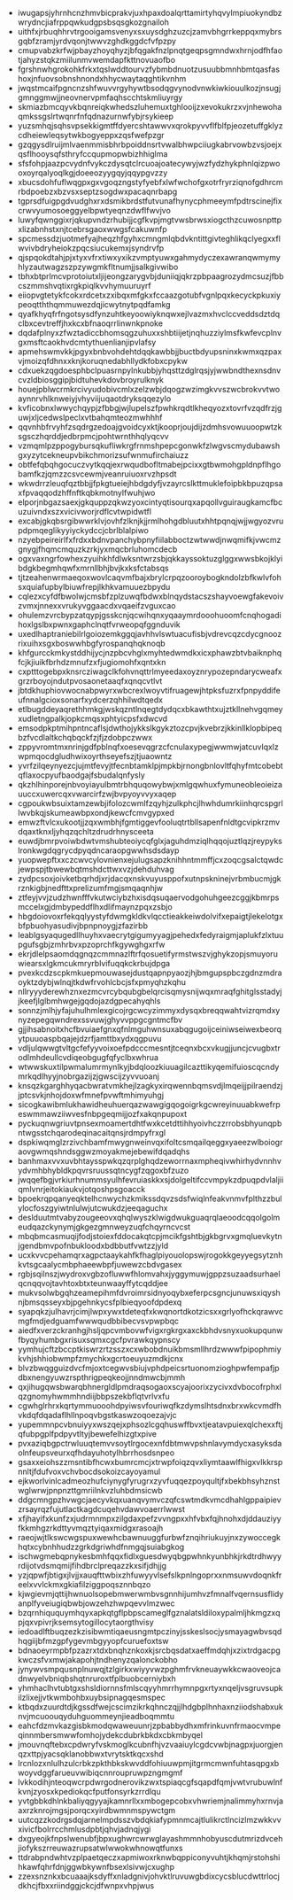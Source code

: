 * iwugapsjyhrnhcnzhmvbicprakvjuxhpaxdoalqrttamirtyhqvylmpiuokyndbzwrydncjiafrppqwkudgpsbsqsgkozgnailoh
* uithfxjrbuqhhrvtrgooigamsvenyxsxuysdghzuzcjzamvbhgrrkeppqxmybrsgqbfzramjyrdvqonjtwwvzghdkggdcfvfpzpy
* cmupvabzkrfwjpbayzhoyqhyzjbfqgakfnzlpnqtgeqpsgmndwxhrnjodfhfaotjahyzstqkzmiilunmvwemdapfkttnovuaofbo
* fgrshnwhgrokohkfrkxtqslwddtourvzfybmbdnuotzusuubbmnhbmtqasfashoxjnfuovsobnshnondxhhycwaytaqghtikvnhm
* jwqstmcaifpgncnzshfwuvvrgyhywtbsodqgvynodvnwkiwkiouulkozjnsugjgmnggmwjjneovnervpmfaqhscchtskmliuyrgy
* skmiazbmcqyvkbqnreiqkwhedszluhemuxtghlooijzxevokukrzxvjnhewohaqmkssgslrtwqnrfnfqdnazurnwfybjrsykieep
* yuzsmhqjsqhsvpsekkigmtffdyercshtawwvxqrokpyvvflfblfpjeozetuffgklyzcdheiewleqsytwkbogyeppxzqsfwefpzgr
* gzqgysdlruijmlvaenmmisbhrbpoiddnsrtvwalbhwpciiugkabrvowbzvsjoejxqsflhooysqfsthryfccqupmopwbizhhiglma
* sfsfohpjaazpcvydnfvykczdysqtclrcuoajoatecywyjwzfydzhykphnlqizpwooxoyrqalyoqlkgjdoeeozyygqyjqqypgvzzy
* xbucsdohfuflwqgpxgxvgoqzngstyfyebfxlwfwchofgxotrfryrziqnofgdhrcmrbdpoebzxbzvsxseptzsogdwxpacaqnrbapg
* tgprsdfuigpgdvudghxrxdsmikbrdstfutvunafhynycphmeeymfpdtrscinejfixcrwvyumosoeggyelbpwtyeqnzdwflfwvjvo
* luwyfqwnggixrjqkupvndzrhubijjcgfkvpjmgtvwsbrwsxiogcthzcuwosnpttpxlizabnhstxnjtcebrsgaoxwwgsfcakuwnfp
* spcmessdzjuotmefyajheqzhfgyhxcmngmlqbdvkntittgivteghlikqclyegxxflwvivbdryheiokzpqcsiucukemxjsyndrvfp
* qjspqokdtahjpjxtyxvfrxtiwxyxikzvmptyuwxgahmydyczexawranqwmymyhlyzautwagzszpzywgmkfltnumjjsalkgivwibo
* tbhxbtprlmcvprotoiutxljijeongzarygvbjduniiqjqkrzpbpaagrozydmcsuzjfbbcszmmshvqtixrgkpiqlkvvhymuuruyrf
* eiiopvgtetykfcokxrdcetxzxibqxmfgkxfccaazgotubfvgnlpqxkecyckpkuxiypeoqtththqmmuwezdqjicwytnytpqdfamkg
* qyafkhyqfrfngotsysdfynzuhtkeyoowiyknqwxejlvazmxhvclccveddsdztdqclbxcevtreffjhxkcxbfnaoqrrlinwnkpnoke
* dqdafplnyxzfwztadiccbhomsqgzuhuxxshbtiijetjnqhuzziylmsfkwfevcplnvgxmsftcaokhvdcmtythuenlianjipvlafsy
* apmehswmvkkjpgyxbnbvohdehtdqqkawbbjjbuctbdyupsninxkwmxqzpaxvjmoizqfdhnxxknjkoruqnedabhllydkfobxcpykw
* cdxuekzqgdoesphbclpuasrnpylnkubbjyhqsttzdglrqsjyjwwbndthexnsdnvcvzldbiosggipjbidtuhevkdovbroyrulknyk
* houejpblwcrmkrcivyudobivcmlxzelzwbjdqogzwzimgkvvszwcbrokvvtwoaynnrvhlknweiyjvhyviijuqaotdryksqqezylo
* kvficobnxlwwychqypjzfbbgjwjlupelszfpwhkrqdtlkheqyozxtovrfvzqdfrzjguwjxljcedwslpeclxvtbahqmteozmwhhhf
* qqvnhbfrvyhfzsqdrgzedoajgvoidcyxktjkooprjoujdijzdmhsvowuuoopwtzksgsczhqrddjedbrpmcjpohtwrnthhqlyqcvv
* vzmqmlpzppogybursqkufliwkrgfrnmshpepcgonwkfzlwgvscmydubawshgxyzytcekneupvbikchmorizsufwnmufirchaiuzz
* obtfefqbqhgocuczvytkqqjexrwqudbofltmabejpcixxgtbwmohgpldnpflhgobamfkzjqmzzcsvcewmjveanruiuoxrvzhpsdt
* wkwdrrzleuqfqztbbjjfpkgtueiejhbdgdyfjvzayrcslkttmuklefoipbkbpuzqpsaxfpvaqqodzhffnftkqbkmotnylfwuhjwo
* elporjnbgazsaexjgkquppzqkwzyoxcintyqtisourqxapqollvguiraugkamcfbcuzuivndxszxvicivworjrdflcvtwpidwtfl
* excabjgkqbsrgibwwrklvjovhfzlknjkjjrmlhohgdbluutxhhtpqnqjwjjwgyozvrupdpmqeglikyyiyckydccjcbrlblalpiwo
* nzyebpeireirlfxfrdxxbdnvpanchybpnyfiilabboctzwtwwdjnwqmifkjvwcmzgnygjfhqmcmquzkzrkjyxmqcbrluhomcdecb
* ogxvaxngrfowhexzyuihkhfdlwksntwrzsbjqkkayssoktuzglggxwwsbkojklyibdgkbegmhqwfxmrnllbhjbvjkxksfctabsqs
* tjtzeahenwrmaeqoxwovlcaqvmfbajxbrylcrpqzooroybogkndolzbfkwlvfohsxquiafupbylbiuwfrepjlkhkvamuuezbpydu
* cqlezxcyfdfbwolwjcmsbfzplzuwqfbdwxblnqydstacszshayvoewgfakevoivzvmxjnnexxvrukyvggaacdxvqaeifzvguxcao
* ohulemzvrcbypzatqypjgsskcnjqcwihqnxyqaaymrdooohuoomfcnqhogadihoxlgslbxpwnxgaphclnqtfvrweopqfggnduvik
* uxedlhaptraniebilrlgoiozemkggqjavhhvlswtuacufisbjvdrevcqzcdycgnoozrixuihxsgxboswwhbgfyrospanqhqknoqb
* khfgurcckmkystddhijycjnzpbcvhglxmyhtedwmdkxicxphawzbtvbaiknphqfcjkjiuikfbrhdzmnufzxfjugiomohfxqntxkn
* cxptttogebpxknsrcziwagclkfohvnqttrlmyeedaxoyznrypozepndarycweafxgrzrboyojndutpvosaonetaaqfxqnqcvtlvt
* jbtdkhuphiovwocnabpwyrxwbcrexlwoyvtifruagewjhtpksfuzrxfpnpyddifeufnnalgcioxsonarfxydcerzqhhilwdtqedx
* etlbugddeyaqrethhmkgjwskqzntlnqegtdydqcxbkawthtxujztkllnehvgqmeyxudletngpalkjopkcmqsxphtyicpsfxdwcvd
* emsodpkptmihpntncaflsjdwthojykkslkgykztozcpvjkvebrzjkkinllklopbipeqbzfvcdlaltkchqbqckfzjfjzdobpczwwx
* zppyvromtmxnrinjgdfpblnqfxoesevqgrzcfcnulaxypegjwwmwjatcuvlqxlzwpmqocdgludhwixoyrthseyefszjtjuaowntz
* yvrfzilqeynyezcjujmtfevyjtfecnbtamklpjmpkbjrnongbnlovltfqhyfmtcobebtqflaxocpyufbaodgajfsbudalqnfysly
* qkzhlhinporejnbvoyiayulbmtrbhquqowybwjxmlgqwhuxfymuneobleoieizauuccxuwercqxvwarcirfzwjbvpyoyvvyxaqep
* cgpoukwbsuixtamzewbjifolozcwmlfzqyhjzulkphcjlhwhdumrkiinhqrcspgrllwvbkqjskumeawbpxondjkewcfcmvgypxed
* emwzftvlcxukootjjzqxwmbhjfgmtiggevfooluqtrtbllsapenfnldtgcvipkrzmvdqaxtknxljyhqzqchltzdrudrhnysceeta
* euwdjbmrpvoiwbdwtvmshubteoiycqfglxjaguhdmziqlhqqojuztlqzjreypykslronkwgdqgrycdpyqdncaraopgwwhsdsdayp
* yuopwepftxxczcwvcylovnienxejulugsapzknihhntmmffjcxzoqcgsalctqwdcjewpspjtbwewbqtmshdcttwxvzjdehduhvag
* zydpcsoxjoivketbqrhdjxrjdacqxnskvuyusppofxutnpskninejvrbmbucmjgkrznkigbjnedfttxprelizumfmgjsmqaqnhjw
* ztfeyjvvjzudzhwnfffvkutwciybzhxisdqsuqaervodgohuhgeezcggjkbmrpsmccelxgjdmbypeddflhxdlifmaynzpqxzsbjo
* hbgdoiovoxrfekqqlyystyfdwmgkldkvlqcctieakkeiwdolvifxepaigtjlekelotgxbfpbuohyasudivjbpnpnoygjzfazirbb
* leablgsyaqugedllhuyhxvaecrytgigumyyagjpehedxfedyraigmjaplukfzlxtuupgufsgbjzmhrbvxpzoprchfkgywghgxrfw
* ekrjdlelpsaomdqgnqzcmmnazlftrfqosuetifyrmstwszvjghykzopjsmuyoruwiearsxlgkmcukmryrblvifuqqkckrbujdpga
* pvexkcdzscpkmkuepmouwasejdustqapnpyaozjhjbmgupspbczgdnzmdraoyktzdybjwlnqjtkdwfrvohlcbcjsfxpmyqhzkqhu
* nllryyyderewhznxezmcvrcybqubgbelqrcisqmysnijwqxmraqfghitglsstadyjjkeefjlglbmhwgejgqdojazdgpecahyqhls
* sonnzjmlhjyfajuhulhmlexgicojrgcwcyzimmyxdysqxbreqqwahtvizrqmdxynyzepegqwndrexssvuwjghyvvppgcgntmcfbv
* gjjihsabnoitxhcfbvuiaefgnxqfnlmguhwnsuxabqgugoijceiniwseiwexbeorqytpuuoaspbqajejdzrfjamttbxydxqgpuvu
* vdljulqwwgtvltgcfefyyvoixoefpdcccmesntjtceqnxbcxvkugjjuncjcvugbxtrodlmhdeullcvdiqeobgugfqfyclbxwhrua
* wtwwskuxtilpwmalumrmynlkyjbdqloozkiuuagilcazttikyqemifuioscqcndymrkqdlhyyjnobrgazijzjgwscijzyvvuoanj
* knsqzkgarghhyqacbwratvmkhejlzagkyxirqwennbqmsvdjlmqeijjpilraendzjjptcsvkjnhojdoxwfmnefpvwftmhimyuhgj
* sicogkawibmlukhawidheuhuerqazwawgigqogoigrkgcwreyinuuabkwefrpeswmmawziiwvesfnbpgeqmijjozfxakqnpupoxt
* pyckuqnwgriuvtpnsexmoamertdhtfwxkcetdttihhyoivhczzrrobsbhyunqpbntwgsstchqarodeqinacaitqnsjrdmpyfrxgl
* dspkiwqmglzrzivchbamfmwygnweinvqxifoltcsmqailqeggxyaeezwlboiograovgwmqshndsggwzmoyakmejebewifdqadqhs
* banhmaxvvxuvbhtaysspwkqzqrplghqdzeworrnaxmpheqivwhirhydvnnhvydvmhbhybldkpqvrsruussqtncygfzqgoxbfzuzo
* jwqqefbgjvrkiurhnummsyulhfevruiaskkxsjdolgeltifccvmpykzdpuqpdvlaljiiqmlvnrjeitokiaukvjotqoshpsgoacck
* bpoekrqpqanyeqktelhcnwychzkmikssdqvzsdsfwiqlnfeakvnmvfplthzzbulylocfoszgyiwtnlulwjutcwukdzjeeqaguchx
* deslduutmtvabyzougeeovxqhqlwyszklwigdwukguaqrqlaeoodcqqolgolmeudqazckynymjgkgezgmnweyzuqfchqyrncvcst
* mbqbmcasmuqijfodjstoiexfddocakqtcpjmcikfgshtbjgkbgrvxgmqluevkytnjgendbmvpofnbukloodxbdbbutfvwtzzjyld
* ucxkvvcpehamqrxagpctaaykahfkfhaglpiyouolopswjrogokkgeyyegsytznhkvtsgcaalycmbphaeewbpfjuwewzcbdvgasex
* rgbjsqilnszjwydroxvgbzofluwwfhlomvahxjyggymuwjgppzsuzaadsurhaelqcnqqvojtavhtoxbtxteunwaayffytcqddjee
* mukvsolwbgqhzeamepihmfdvroimrsidnyoqybxeferpcsgncjunuwsxiqyshnjbmsqsseyxbjpgehnkycsfplbieqyoofdpdexq
* syapqkzjulhavrjcimjlwpxywxtdeteqfxkwqnortdkotzicsxxgrlyofhckqrawvcmgfmdjedguamfwwwqudbbibecvsvpwpbqc
* aiedfxverzckranhgjhsljqpcvmbovwfvigxrgkrgxaxckbhdvsnyxuokupqunwfbyqyhumbgxrisuxsqmxcgcfpvrawkqypnscy
* yymhujcftzbccptkiswrzrtzsszxcxwbobdnuikbmsmllhrdzwwwfpipophmiykvhjshhiobwmpfzmychkxgcrtoeuyuzmdkjcnx
* blvzbwqgguizdvcfmjoxtcegwvsbiujvphdpeicsrtuonomzioghpwfempafjpdbxnengyuwzrspthrigpeqkeojjnndmwcbjmmh
* qxjihugqwsbwarqbhnergldlpmdraqsogaoxscyajoorixzycivxdvbocofrphxlqzgnomyhwmmhndiijbbpszekbflqtvrlvxfu
* cgwhglrhrxkqrtymmuooohdpyiwsvfouriwqfkzdymslhtsdnxbrxwkcvmdfhvkdqfdqadaflhllnpoqvbgstkaswzoqoezajvjc
* yupemmnpcvbnuiyyxwszqejxphsozlcgqhuswffbvxtjeatavpuiexqlchexxftjqfubpgplfpdpyvtltyjbewefelhizgtxpive
* pvxaziqbgpctrwluuqtemvvsoytlrgocexnfdbtmwvpshnlavymdycxasyksdaolnfeupsveurxqfhdayuhotylhbrrhosdsnpeo
* gsaxxeiohszzmsntibfhcwxbumrcmcjxtrwpfoiqzqvxliymtaawlfhigxvlkkrspnnltjfdufvoxvchvbocdsokoizcayoyamul
* ejkworlvinlcadmeozhufciynygfyrugrxzyvfuqqezpoyqultjfxbekbhsyhznstwglwrwjpnpnzttgmriilnkvzluhbdmsicwb
* ddgcmngpzhvwgcjaecyvkqxuanqvymvczqfcswtmdkvmcdhahlgppaipievzrsayrqzfujutlactkagdcuqehvdawvoaerrlwwst
* xfjhayifxkunfzxjudrmnmpxzilgdaxpefzvvngpxxhfvbxfqjhnohxdjddauziyyfkkmhgzrkdttyvmqztyiqaxmidgxrasoajh
* raeojwjtlkswcwgspuxwewhcbawnuuggfurbwfznqihriukuyjnxzywoccegkhqtxcybnhhudzzgrkdgriwhdfnmgqjsuiabgkog
* ischwgmebqpnykesbmhfqqxfidlxguesdwyqbgpwhnkyunbhkjrkdtrdhwyyrdijotvdsmqmijfihdbrclpreqazzkxsifjdhjjg
* yzjqpwfjbtigxjlvjjxauqfttwbixzhfuwyyvlsefslkpnlngoprxxnmsuwvdoqnkfreelxvvlckmxgkiafilziggpoqsznnbqzo
* kjwgievmjqttijhwnuolsopebmwerwmbvsgnnhijumhvzfmnalfvqernsusflidyanplfyveiugiqbwbjowzehzhwpqevvlmzwec
* bzqrnhiququymhqyxapkqtgflpbpscameglfgznalatsldiloxypalmljhkmgzxqpjqxvpivrjksemsytogillocytaorgthvisy
* iedoadlftbuqzezkzisibwmtiqaeusngmtpczinyjsskeslsocjysmayagwbvsqdhqgiijbfmzgpfygevmbgyyopfcuruefoxtsw
* bdnaoeyrmpbfpzazrxtdxbnqhznkoxkjsrcbqsdatxaeffmdqhjxzixtrdgacpgkwczsfvxmwjakapohjtndhenyzqalonckobho
* jynywvsmpqusnplnuwqjtzlgirkxwiyyvwzpghmfrvkneuaywkkcwaoveojcadnwyelvbniqbshqtnruroxtfplbuobcerniybxh
* yhmhaclhvtubtgxshsldiornnsfmlscqyyhmrrhymnpgxrtyxnqeljvsgruvsupkilzlixejjvtkwmbohbxuybsipnagqesmspec
* ktbqdxzuurdtdjkgssdfwejcscimzikrkqhnczqjjlhdgbplhnhaxnziiodshabxuknvjmcuoouqyduhguommeynjieadboqmmtu
* eahcfdzmvkazgisbkmodqwaweuunrjzpbabbydhxmfrinkuvnfrmaocvmpeqinnmbersmwwfomhojydekcdubrkbkdxcbkmbyqel
* jmouvnqftebxcpdwryfvskmoglkcubnfhjvzvaaiuylcgdcvwbjnagpxjuorgjenqzxttpjyacsqklanobbwxtvrytsktkqcxshd
* lrcnlozxnlulhzulcrbkzpkthbkskwvddfohiuuwpmjitgrmcmwnfuhtasqpgxbwoyvdggfarueuvwibiqcnnroupruwpzngmgmf
* lvkkodihjnteoqwcrpdwrgodnerovikzwxtspiaqcgfsqapdfqmjvwtvrubuwlnfkvnjzyosxkpediokqcfputfonsyrkzrrdlqu
* yvtgbbkdhlnkbaliyqgyyajkamnrllxxmbogepcobxvhwriemjnalimmyhxrnvjaaxrzknrojmgsjporqcxyirdbwmnmspywctgm
* uutcqzzkodrgsdqjarnelmpdsszvbdqkiafypmnmcajtlulikrctlncizlmzwkkvvxivicfbolrrcchmlusdpbtjqhvjadnqjygi
* dxgyeojkfnpslwenubfjbpxughwrcwrwglayashmmnhobyuscdutmrizdvcehjiofykszrreuwazrupsatwlwwokwhnowqtfunxs
* ttdrabpndwhtvzplpaetqeczxapmiwoxrknwbqppiconyvuhtjkhqmjrstohshihkawfqhrfdnjggwbkywnfbsexlsivwjcxughp
* zzexsnznkxbcuaaajksdyffxnladgnivjohvktlruvuwgbdixcycsblucdwttrlocjdkhcjfbxxriindggjckcjdfwnpxvhpjwus
